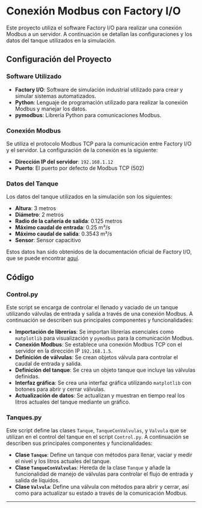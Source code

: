 # Conexión Modbus con Factory I/O

Este proyecto utiliza el software Factory I/O para realizar una conexión Modbus a un servidor. A continuación se detallan las configuraciones y los datos del tanque utilizados en la simulación.

## Configuración del Proyecto

### Software Utilizado

- **Factory I/O**: Software de simulación industrial utilizado para crear y simular sistemas automatizados.
- **Python**: Lenguaje de programación utilizado para realizar la conexión Modbus y manejar los datos.
- **pymodbus**: Librería Python para comunicaciones Modbus.

### Conexión Modbus

Se utiliza el protocolo Modbus TCP para la comunicación entre Factory I/O y el servidor. La configuración de la conexión es la siguiente:

- **Dirección IP del servidor**: `192.168.1.12`
- **Puerto**: El puerto por defecto de Modbus TCP (502)

### Datos del Tanque

Los datos del tanque utilizados en la simulación son los siguientes:

- **Altura**: 3 metros
- **Diámetro**: 2 metros
- **Radio de la cañería de salida**: 0.125 metros
- **Máximo caudal de entrada**: 0.25 m³/s
- **Máximo caudal de salida**: 0.3543 m³/s
- **Sensor**: Sensor capacitivo

Estos datos han sido obtenidos de la documentación oficial de Factory I/O, que se puede encontrar [aquí](https://docs.factoryio.com/manual/parts/stations/#tank).

## Código

### Control.py

Este script se encarga de controlar el llenado y vaciado de un tanque utilizando válvulas de entrada y salida a través de una conexión Modbus. A continuación se describen sus principales componentes y funcionalidades:

- **Importación de librerías**: Se importan librerías esenciales como `matplotlib` para visualización y `pymodbus` para la comunicación Modbus.
- **Conexión Modbus**: Se establece una conexión Modbus TCP con el servidor en la dirección IP `192.168.1.5`.
- **Definición de válvulas**: Se crean objetos válvula para controlar el caudal de entrada y salida.
- **Definición del tanque**: Se crea un objeto tanque que incluye las válvulas definidas.
- **Interfaz gráfica**: Se crea una interfaz gráfica utilizando `matplotlib` con botones para abrir y cerrar válvulas.
- **Actualización de datos**: Se actualizan y muestran en tiempo real los litros actuales del tanque mediante un gráfico.

### Tanques.py

Este script define las clases `Tanque`, `TanqueConValvulas`, y `Valvula` que se utilizan en el control del tanque en el script `Control.py`. A continuación se describen sus principales componentes y funcionalidades:

- **Clase `Tanque`**: Define un tanque con métodos para llenar, vaciar y medir el nivel y los litros actuales del tanque.
- **Clase `TanqueConValvulas`**: Hereda de la clase `Tanque` y añade la funcionalidad de manejo de válvulas para controlar el flujo de entrada y salida de líquidos.
- **Clase `Valvula`**: Define una válvula con métodos para abrir y cerrar, así como para actualizar su estado a través de la comunicación Modbus.

---
